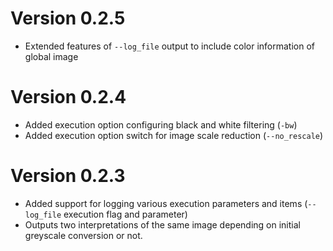 # Version 0.2.5

- Extended features of `--log_file` output to include color information of global image

# Version 0.2.4

- Added execution option configuring black and white filtering (`-bw`)
- Added execution option switch for image scale reduction (`--no_rescale`)

# Version 0.2.3

- Added support for logging various execution parameters and items (`--log_file` execution flag and parameter)
- Outputs two interpretations of the same image depending on initial greyscale conversion or not.
